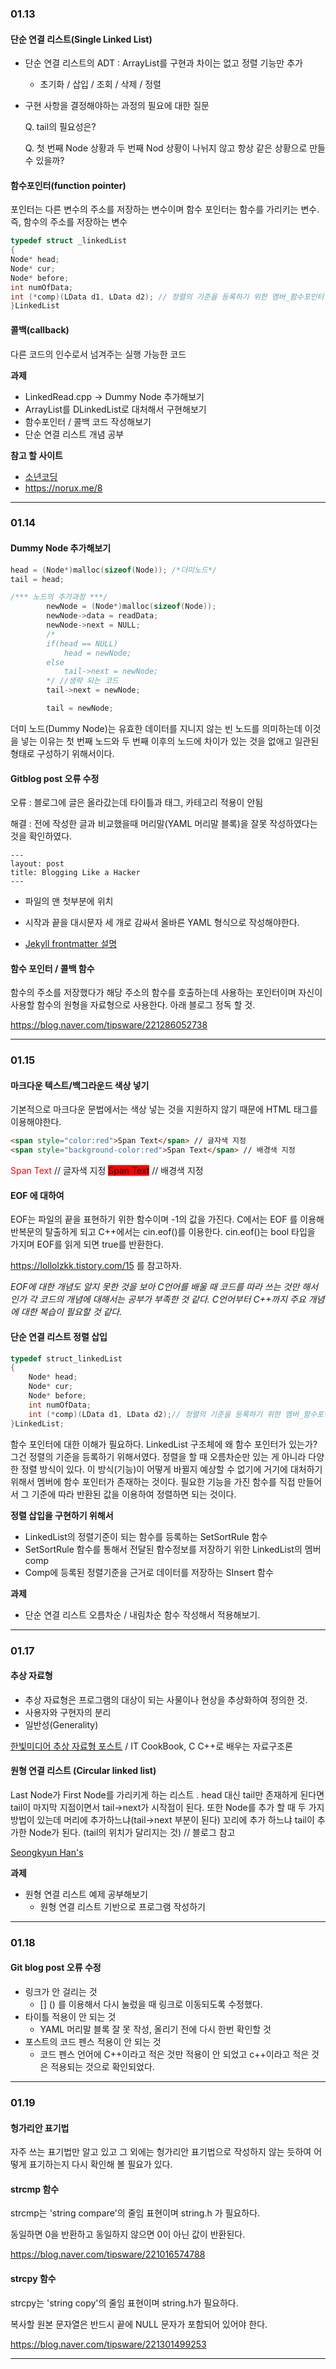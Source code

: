 ### 01.13

#### 단순 연결 리스트(Single Linked List)

- 단순 연결 리스트의 ADT : ArrayList를 구현과 차이는 없고 정렬 기능만 추가

  - 초기화 / 삽입 / 조회 / 삭제 / 정렬

- 구현 사항을 결정해야하는 과정의 필요에 대한 질문

  Q. tail의 필요성은?

  Q. 첫 번째 Node 상황과 두 번째 Nod 상황이 나뉘지 않고 항상 같은 상황으로 만들 수 있을까?

#### 함수포인터(function pointer)

포인터는 다른 변수의 주소를 저장하는 변수이며 함수 포인터는 함수를 가리키는 변수. 즉, 함수의 주소를 저장하는 변수

```c++
typedef struct _linkedList
{
Node* head; 
Node* cur; 
Node* before; 
int numOfData; 
int (*comp)(LData d1, LData d2); // 정렬의 기준을 등록하기 위한 멤버_함수포인터!
}LinkedList
```

#### 콜백(callback)

다른 코드의 인수로서 넘겨주는 실행 가능한 코드

**과제**

- LinkedRead.cpp -> Dummy Node 추가해보기
- ArrayList를 DLinkedList로 대처해서 구현해보기
- 함수포인터 / 콜백 코드 작성해보기
- 단순 연결 리스트 개념 공부

**참고 할 사이트**

- [소년코딩](https://boycoding.tistory.com/233 )
- https://norux.me/8

------

### 01.14

#### Dummy Node 추가해보기

```c++
head = (Node*)malloc(sizeof(Node)); /*더미노드*/
tail = head;

/*** 노드의 추가과정 ***/
		newNode = (Node*)malloc(sizeof(Node));
		newNode->data = readData;
		newNode->next = NULL;
        /*
        if(head == NULL)
            head = newNode;
        else
            tail->next = newNode;
        */ //생략 되는 코드
		tail->next = newNode;

		tail = newNode;
```

더미 노드(Dummy Node)는 유효한 데이터를 지니지 않는 빈 노드를 의미하는데 이것을 넣는 이유는 첫 번째 노드와 두 번째 이후의 노드에 차이가 있는 것을 없애고 일관된 형태로 구성하기 위해서이다. 

#### **Gitblog post 오류 수정**

오류 : 블로그에 글은 올라갔는데 타이틀과 태그, 카테고리 적용이 안됨

해결 : 전에 작성한 글과 비교했을때  머리말(YAML 머리말 블록)을 잘못 작성하였다는 것을 확인하였다.

```
---
layout: post
title: Blogging Like a Hacker
---
```

- 파일의 맨 첫부분에 위치
- 시작과 끝을 대시문자 세 개로 감싸서 올바른 YAML 형식으로 작성해야한다.

- [Jekyll frontmatter 설명](https://jekyllrb-ko.github.io/docs/frontmatter/)

#### 함수 포인터  / 콜백 함수

함수의 주소를 저장했다가 해당 주소의 함수를 호출하는데 사용하는 포인터이며 자신이 사용할 함수의 원형을 자료형으로 사용한다. 아래 블로그 정독 할 것.

https://blog.naver.com/tipsware/221286052738



------

### 01.15

#### 마크다운 텍스트/백그라운드 색상 넣기

기본적으로 마크다운 문법에서는 색상 넣는 것을 지원하지 않기 때문에 HTML 태그를 이용해야한다.

```html
<span style="color:red">Span Text</span> // 글자색 지정
<span style="background-color:red">Span Text</span> // 배경색 지정
```

<span style="color:red">Span Text</span> // 글자색 지정
<span style="background-color:red">Span Text</span> // 배경색 지정

#### EOF 에 대하여 

EOF는 파일의 끝을 표현하기 위한 함수이며 -1의 값을 가진다. C에서는 EOF 를 이용해 반복문의 탈출하게 되고 C++에서는 cin.eof()를 이용한다. cin.eof()는 bool 타입을 가지며 EOF를 읽게 되면 true를 반환한다. 

https://lollolzkk.tistory.com/15 를 참고하자.

*EOF에 대한 개념도 알지 못한 것을 보아 C언어를 배울 때 코드를 따라 쓰는 것만 해서인가 각 코드의 개념에 대해서는 공부가 부족한 것 같다. C언어부터 C++까지 주요 개념에 대한 복습이 필요할 것 같다.*

#### 단순 연결 리스트 정렬 삽입

```C++
typedef struct_linkedList
{
    Node* head;
    Node* cur;
    Node* before;
    int numOfData;
    int (*comp)(LData d1, LData d2);// 정렬의 기준을 등록하기 위한 멤버_함수포인터!
}LinkedList;
```

함수 포인터에 대한 이해가 필요하다.  LinkedList 구조체에 왜 함수 포인터가 있는가? 그건 정렬의 기준을 등록하기 위해서였다. 정렬을 할 때 오름차순만 있는 게 아니라 다양한 정렬 방식이 있다. 이 방식(기능)이 어떻게 바뀔지 예상할 수 없기에 거기에 대처하기 위해서 멤버에  함수 포인터가 존재하는 것이다. 필요한 기능을 가진 함수를 직접 만들어서 그 기준에 따라 반환된 값을 이용하여 정렬하면 되는 것이다.

**정렬 삽입을 구현하기 위해서**

- LinkedList의 정렬기준이 되는 함수를 등록하는 SetSortRule 함수
- SetSortRule 함수를 통해서 전달된 함수정보를 저장하기 위한 LinkedList의 멤버 comp
- Comp에 등록된 정렬기준을 근거로 데이터를 저장하는 SInsert 함수

**과제**

- 단순 연결 리스트 오름차순 / 내림차순 함수 작성해서 적용해보기.

  

------

### 01.17

#### 추상 자료형

- 추상 자료형은 프로그램의 대상이 되는 사물이나 현상을 추상화하여 정의한 것.
- 사용자와 구현자의 분리
- 일반성(Generality)

[한빛미디어 추상 자료형 포스트](http://www.hanbit.co.kr/media/channel/view.html?cms_code=CMS9536454095&cate_cd=) / IT CookBook, C C++로 배우는 자료구조론

#### 원형 연결 리스트 (Circular linked list)

Last Node가 First Node를 가리키게 하는 리스트 . head 대신 tail만 존재하게 된다면 tail이 마지막 지점이면서 tail->next가 시작점이 된다. 또한 Node를 추가 할 때 두 가지 방법이 있는데 머리에 추가하느냐(tail->next 부분이 된다) 꼬리에 추가 하느냐 tail이 추가한 Node가 된다. (tail의 위치가 달리지는 것) // 블로그 참고 

[ Seongkyun Han's](https://seongkyun.github.io/data_structure/2019/03/20/data_structure/)

**과제**

- 원형 연결 리스트 예제 공부해보기	
  - 원형 연결 리스트 기반으로 프로그램 작성하기



------

### 01.18

#### **Git blog post 오류 수정**

- 링크가 안 걸리는 것
  - [] () 를 이용해서 다시 눌렀을 때 링크로 이동되도록 수정했다.
- 타이틀 적용이 안 되는 것
  - YAML 머리말 블록 잘 못 작성, 올리기 전에 다시 한번 확인할 것
- 포스트의 코드 펜스 적용이 안 되는 것
  - 코드 펜스 언어에 C++이라고 적은 것만 적용이 안 되었고 c++이라고 적은 것은 적용되는 것으로 확인되었다.

------

### 01.19

#### 헝가리안 표기법

자주 쓰는 표기법만 알고 있고 그 외에는 헝가리안 표기법으로 작성하지 않는 듯하여 어떻게 표기하는지 다시 확인해 볼 필요가 있다.

#### strcmp 함수

strcmp는 'string compare'의 줄임 표현이며 string.h 가 필요하다.

동일하면 0을 반환하고 동일하지 않으면 0이 아닌 값이 반환된다.

https://blog.naver.com/tipsware/221016574788

#### strcpy 함수

strcpy는 'string  copy'의 줄임 표현이며 string.h가 필요하다.

복사할 원본 문자열은 반드시 끝에 NULL 문자가 포함되어 있어야 한다.

https://blog.naver.com/tipsware/221301499253

------

